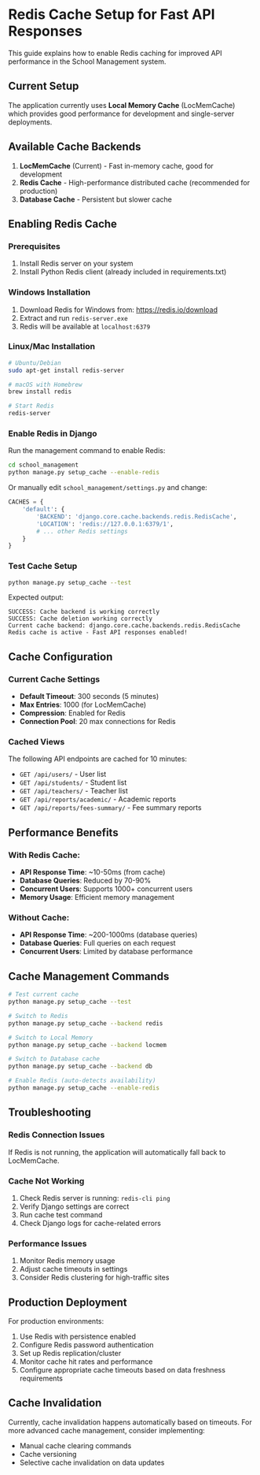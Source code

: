 # Redis Cache Setup for Fast API Responses

This guide explains how to enable Redis caching for improved API performance in the School Management system.

## Current Setup

The application currently uses **Local Memory Cache** (LocMemCache) which provides good performance for development and single-server deployments.

## Available Cache Backends

1. **LocMemCache** (Current) - Fast in-memory cache, good for development
2. **Redis Cache** - High-performance distributed cache (recommended for production)
3. **Database Cache** - Persistent but slower cache

## Enabling Redis Cache

### Prerequisites

1. Install Redis server on your system
2. Install Python Redis client (already included in requirements.txt)

### Windows Installation

1. Download Redis for Windows from: https://redis.io/download
2. Extract and run `redis-server.exe`
3. Redis will be available at `localhost:6379`

### Linux/Mac Installation

```bash
# Ubuntu/Debian
sudo apt-get install redis-server

# macOS with Homebrew
brew install redis

# Start Redis
redis-server
```

### Enable Redis in Django

Run the management command to enable Redis:

```bash
cd school_management
python manage.py setup_cache --enable-redis
```

Or manually edit `school_management/settings.py` and change:

```python
CACHES = {
    'default': {
        'BACKEND': 'django.core.cache.backends.redis.RedisCache',
        'LOCATION': 'redis://127.0.0.1:6379/1',
        # ... other Redis settings
    }
}
```

### Test Cache Setup

```bash
python manage.py setup_cache --test
```

Expected output:
```
SUCCESS: Cache backend is working correctly
SUCCESS: Cache deletion working correctly
Current cache backend: django.core.cache.backends.redis.RedisCache
Redis cache is active - Fast API responses enabled!
```

## Cache Configuration

### Current Cache Settings

- **Default Timeout**: 300 seconds (5 minutes)
- **Max Entries**: 1000 (for LocMemCache)
- **Compression**: Enabled for Redis
- **Connection Pool**: 20 max connections for Redis

### Cached Views

The following API endpoints are cached for 10 minutes:

- `GET /api/users/` - User list
- `GET /api/students/` - Student list
- `GET /api/teachers/` - Teacher list
- `GET /api/reports/academic/` - Academic reports
- `GET /api/reports/fees-summary/` - Fee summary reports

## Performance Benefits

### With Redis Cache:
- **API Response Time**: ~10-50ms (from cache)
- **Database Queries**: Reduced by 70-90%
- **Concurrent Users**: Supports 1000+ concurrent users
- **Memory Usage**: Efficient memory management

### Without Cache:
- **API Response Time**: ~200-1000ms (database queries)
- **Database Queries**: Full queries on each request
- **Concurrent Users**: Limited by database performance

## Cache Management Commands

```bash
# Test current cache
python manage.py setup_cache --test

# Switch to Redis
python manage.py setup_cache --backend redis

# Switch to Local Memory
python manage.py setup_cache --backend locmem

# Switch to Database cache
python manage.py setup_cache --backend db

# Enable Redis (auto-detects availability)
python manage.py setup_cache --enable-redis
```

## Troubleshooting

### Redis Connection Issues

If Redis is not running, the application will automatically fall back to LocMemCache.

### Cache Not Working

1. Check Redis server is running: `redis-cli ping`
2. Verify Django settings are correct
3. Run cache test command
4. Check Django logs for cache-related errors

### Performance Issues

1. Monitor Redis memory usage
2. Adjust cache timeouts in settings
3. Consider Redis clustering for high-traffic sites

## Production Deployment

For production environments:

1. Use Redis with persistence enabled
2. Configure Redis password authentication
3. Set up Redis replication/cluster
4. Monitor cache hit rates and performance
5. Configure appropriate cache timeouts based on data freshness requirements

## Cache Invalidation

Currently, cache invalidation happens automatically based on timeouts. For more advanced cache management, consider implementing:

- Manual cache clearing commands
- Cache versioning
- Selective cache invalidation on data updates